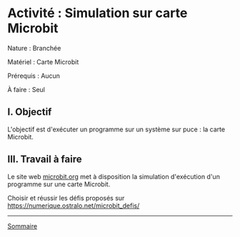 # Activité : Simulation sur carte Microbit

Nature : Branchée

Matériel : Carte Microbit

Prérequis : Aucun

À faire : Seul

## I. Objectif

L'objectif est d'exécuter un programme sur un système sur puce : la carte Microbit.

## III. Travail à faire

Le site web [microbit.org](https://python.microbit.org/v/3) met à disposition la simulation d'exécution d'un programme sur une carte Microbit.

Choisir et réussir les défis proposés sur https://numerique.ostralo.net/microbit_defis/
________________

[Sommaire](./../README.md)
